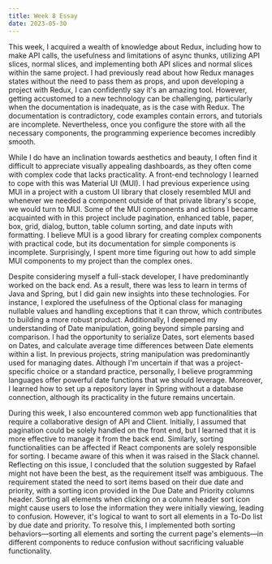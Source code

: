 ```yaml
---
title: Week 8 Essay 
date: 2023-05-30
---
```


This week, I acquired a wealth of knowledge about Redux, including how to make API calls, the usefulness and limitations of async thunks, utilizing API slices, normal slices, and implementing both API slices and normal slices within the same project. I had previously read about how Redux manages states without the need to pass them as props, and upon developing a project with Redux, I can confidently say it's an amazing tool. However, getting accustomed to a new technology can be challenging, particularly when the documentation is inadequate, as is the case with Redux. The documentation is contradictory, code examples contain errors, and tutorials are incomplete. Nevertheless, once you configure the store with all the necessary components, the programming experience becomes incredibly smooth.

While I do have an inclination towards aesthetics and beauty, I often find it difficult to appreciate visually appealing dashboards, as  they often come with complex code that lacks practicality. A front-end technology I learned to cope with this was Material UI (MUI). I had previous experience using MUI in a project with a custom UI library that closely resembled MUI and whenever we needed a component outside of that private library's scope, we would turn to MUI. Some of the MUI components and actions I became acquainted with in this project include pagination, enhanced table, paper, box, grid, dialog, button, table column sorting, and date inputs with formatting. I believe MUI is a good library for creating complex components with practical code, but its documentation for simple components is incomplete. Surprisingly, I spent more time figuring out how to add simple MUI components to my project than the complex ones.

Despite considering myself a full-stack developer, I have predominantly worked on the back end. As a result, there was less to learn in terms of Java and Spring, but I did gain new insights into these technologies. For instance, I explored the usefulness of the Optional class for managing nullable values and handling exceptions that it can throw, which contributes to building a more robust product. Additionally, I deepened my understanding of Date manipulation, going beyond simple parsing and comparison. I had the opportunity to serialize Dates, sort elements based on Dates, and calculate average time differences between Date elements within a list. In previous projects, string manipulation was predominantly used for managing dates. Although I'm uncertain if that was a project-specific choice or a standard practice, personally, I believe programming languages offer powerful date functions that we should leverage. Moreover, I learned how to set up a repository layer in Spring without a database connection, although its practicality in the future remains uncertain.

During this week, I also encountered common web app functionalities that require a collaborative design of API and Client. Initially, I assumed that pagination could be solely handled on the front end, but I learned that it is more effective to manage it from the back end. Similarly, sorting functionalities can be affected if React components are solely responsible for sorting. I became aware of this when it was raised in the Slack channel. Reflecting on this issue, I concluded that the solution suggested by Rafael might not have been the best, as the requirement itself was ambiguous. The requirement stated the need to sort items based on their due date and priority, with a sorting icon provided in the Due Date and Priority columns header. Sorting all elements when clicking on a column header sort icon might cause users to lose the information they were initially viewing, leading to confusion. However, it's logical to want to sort all elements in a To-Do list by due date and priority. To resolve this, I implemented both sorting behaviors—sorting all elements and sorting the current page's elements—in different components to reduce confusion without sacrificing valuable functionality.